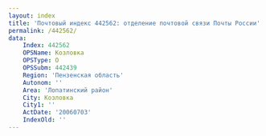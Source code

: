```yaml
---
layout: index
title: 'Почтовый индекс 442562: отделение почтовой связи Почты России'
permalink: /442562/
data:
    Index: 442562
    OPSName: Козловка
    OPSType: О
    OPSSubm: 442439
    Region: 'Пензенская область'
    Autonom: ''
    Area: 'Лопатинский район'
    City: Козловка
    City1: ''
    ActDate: '20060703'
    IndexOld: ''
---
```

